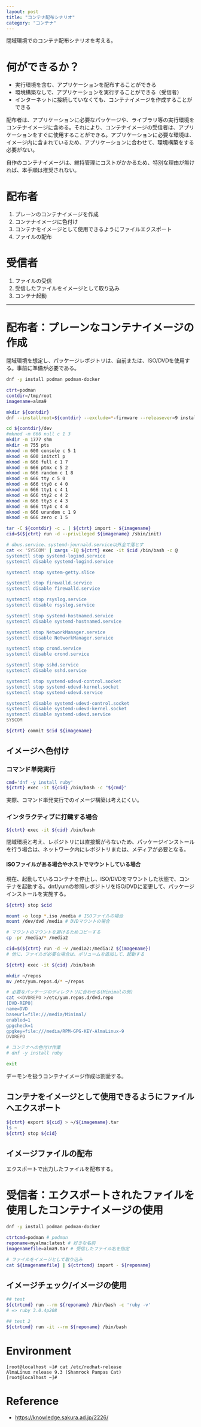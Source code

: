 ```yaml
---
layout: post
title: "コンテナ配布シナリオ"
category: "コンテナ"
---
```


閉域環境でのコンテナ配布シナリオを考える。

# 何ができるか？

- 実行環境を含む、アプリケーションを配布することができる
- 環境構築なしで、アプリケーションを実行することができる（受信者）
- インターネットに接続していなくても、コンテナイメージを作成することができる

配布者は、アプリケーションに必要なパッケージや、ライブラリ等の実行環境をコンテナイメージに含める。それにより、コンテナイメージの受信者は、アプリケーションをすぐに使用することができる。アプリケーションに必要な環境は、イメージ内に含まれているため、アプリケーションに合わせて、環境構築をする必要がない。

自作のコンテナイメージは、維持管理にコストがかかるため、特別な理由が無ければ、本手順は推奨されない。

# 配布者

1. プレーンのコンテナイメージを作成
1. コンテナイメージに色付け
1. コンテナをイメージとして使用できるようにファイルエクスポート
1. ファイルの配布

# 受信者

1. ファイルの受信
1. 受信したファイルをイメージとして取り込み
1. コンテナ起動

---

# 配布者：プレーンなコンテナイメージの作成

閉域環境を想定し、パッケージレポジトリは、自前または、ISO/DVDを使用する。事前に準備が必要である。

```sh
dnf -y install podman podman-docker
```

```sh
ctrt=podman
contdir=/tmp/root
imagename=alma9

mkdir ${contdir}
dnf --installroot=${contdir} --exclude=*-firmware --releasever=9 install -y @core

cd ${contdir}/dev
#mknod -m 666 null c 1 3
mkdir -m 1777 shm
mkdir -m 755 pts
mknod -m 600 console c 5 1
mknod -m 600 initctl p
mknod -m 666 full c 1 7
mknod -m 666 ptmx c 5 2
mknod -m 666 random c 1 8
mknod -m 666 tty c 5 0
mknod -m 666 tty0 c 4 0
mknod -m 666 tty1 c 4 1
mknod -m 666 tty2 c 4 2
mknod -m 666 tty3 c 4 3
mknod -m 666 tty4 c 4 4
mknod -m 666 urandom c 1 9
mknod -m 666 zero c 1 5

tar -C ${contdir} -c . | ${ctrt} import - ${imagename}
cid=$(${ctrt} run -d --privileged ${imagename} /sbin/init)

# dbus.service、systemd-journald.service以外全て落とす
cat << 'SYSCOM' | xargs -I@ ${ctrt} exec -it $cid /bin/bash -c @
systemctl stop systemd-logind.service
systemctl disable systemd-logind.service

systemctl stop system-getty.slice

systemctl stop firewalld.service
systemctl disable firewalld.service

systemctl stop rsyslog.service
systemctl disable rsyslog.service

systemctl stop systemd-hostnamed.service
systemctl disable systemd-hostnamed.service

systemctl stop NetworkManager.service
systemctl disable NetworkManager.service

systemctl stop crond.service
systemctl disable crond.service

systemctl stop sshd.service
systemctl disable sshd.service

systemctl stop systemd-udevd-control.socket
systemctl stop systemd-udevd-kernel.socket
systemctl stop systemd-udevd.service

systemctl disable systemd-udevd-control.socket
systemctl disable systemd-udevd-kernel.socket
systemctl disable systemd-udevd.service
SYSCOM

${ctrt} commit $cid ${imagename}
```

## イメージへ色付け

### コマンド単発実行

```sh
cmd='dnf -y install ruby'
${ctrt} exec -it ${cid} /bin/bash -c "${cmd}"
```

実際、コマンド単発実行でのイメージ構築は考えにくい。

### インタラクティブに打鍵する場合

```sh
${ctrt} exec -it ${cid} /bin/bash
```

閉域環境と考え、レポジトリには直接繋がらないため、パッケージインストールを行う場合は、ネットワーク内にレポジトリまたは、メディアが必要となる。

#### ISOファイルがある場合やホストでマウントしている場合

現在、起動しているコンテナを停止し、ISO/DVDをマウントした状態で、コンテナを起動する。dnf/yumの参照レポジトリをISO/DVDに変更して、パッケージインストールを実施する。

```sh
${ctrt} stop $cid

mount -o loop *.iso /media # ISOファイルの場合
mount /dev/dvd /media # DVDマウントの場合

# マウントのマウントを避けるためコピーする
cp -pr /media/* /media2

cid=$(${ctrt} run -d -v /media2:/media:Z ${imagename})
# 他に、ファイルが必要な場合は、ボリュームを追加して、起動する

${ctrt} exec -it ${cid} /bin/bash
```

```sh
mkdir ~/repos
mv /etc/yum.repos.d/* ~/repos

# 必要なパッケージのディレクトリに合わせる(Minimalの例)
cat <<DVDREPO >/etc/yum.repos.d/dvd.repo
[DVD-REPO]
name=DVD
baseurl=file:///media/Minimal/
enabled=1
gpgcheck=1
gpgkey=file:///media/RPM-GPG-KEY-AlmaLinux-9
DVDREPO

# コンテナへの色付け作業
# dnf -y install ruby

exit
```

デーモンを扱うコンテナイメージ作成は割愛する。

## コンテナをイメージとして使用できるようにファイルへエクスポート

```sh
${ctrt} export ${cid} > ~/${imagename}.tar
ls ~
${ctrt} stop ${cid}
```

## イメージファイルの配布

エクスポートで出力したファイルを配布する。

# 受信者：エクスポートされたファイルを使用したコンテナイメージの使用

```sh
dnf -y install podman podman-docker
```

```sh
ctrtcmd=podman # podman
reponame=myalma:latest # 好きな名前
imagenamefile=alma9.tar # 受信したファイル名を指定

# ファイルをイメージとして取り込み
cat ${imagenamefile} | ${ctrtcmd} import - ${reponame}
```

## イメージチェック/イメージの使用

```sh
## test
${ctrtcmd} run --rm ${reponame} /bin/bash -c 'ruby -v'
# => ruby 3.0.4p208

## test 2
${ctrtcmd} run -it --rm ${reponame} /bin/bash
```

# Environment

```
[root@localhost ~]# cat /etc/redhat-release 
AlmaLinux release 9.3 (Shamrock Pampas Cat)
[root@localhost ~]# 
```

# Reference

- <https://knowledge.sakura.ad.jp/2226/>
